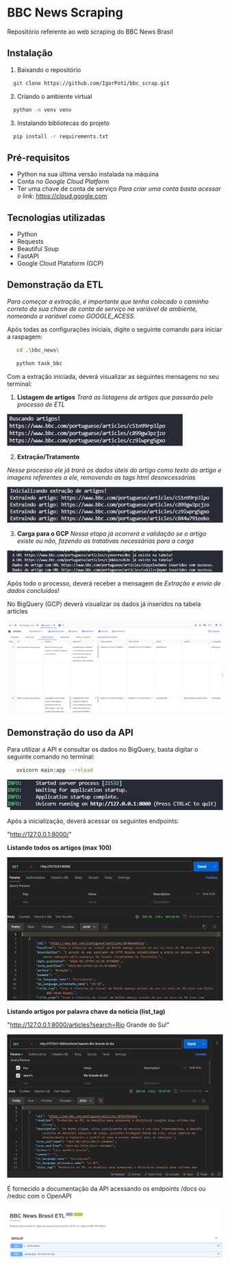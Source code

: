 
# BBC News Scraping

Repositório referente ao web scraping do BBC News Brasil


## Instalação

1. Baixando o repositório

```bash
  git clone https://github.com/IgorPoti/bbc_scrap.git
```

2. Criando o ambiente virtual
```bash
  python -m venv venv
```

3. Instalando bibliotecas do projeto
```bash
  pip install -r requirements.txt
```

## Pré-requisitos

- Python na sua última versão instalada na máquina
- Conta no _Google Cloud Platform_
- Ter uma chave de conta de serviço
 _Para criar uma conta basta acessar o link_: https://cloud.google.com

## Tecnologias utilizadas

- Python
- Requests
- Beautiful Soup
- FastAPI
- Google Cloud Plataform (GCP)

## Demonstração da ETL

_Para começar a extração, é importante que tenha colocado o caminho correto da sua chave de conta de serviço na variável de ambiente, nomeando a variável como GOOGLE_ACESS._

Após todas as configurações iniciais, digite o seguinte comando para iniciar a raspagem:

```bash
   cd .\bbc_news\
```

```bash
   python task_bbc
```

Com a extração iniciada, deverá visualizar as seguintes mensagens no seu terminal:
1. __Listagem de artigos__
_Trará as listagens de artigos que passarão pelo processo de ETL_

![Descrição da Imagem](resources/Captura%20de%20tela%202024-05-19%20202752.png)



 2. __Extração/Tratamento__

 _Nesse processo ele já trará os dados úteis do artigo como texto do artigo e imagens referentes a ele, removendo as tags html desnecessárias_

![Extração e Tratamento](./resources/Captura%20de%20tela%202024-05-19%20214054.png)

3. __Carga para o GCP__
_Nessa etapa já ocorrerá a validação se o artigo existe ou não, fazendo as tratativas necessárias para a carga_

![Carga GCP](./resources/Captura%20de%20tela%202024-05-19%20214305.png)

Após todo o processo, deverá receber a mensagem de _Extração e envio de dados concluídos!_

No BigQuery (GCP) deverá visualizar os dados já inseridos na tabela articles

![BigQuery](./resources/Captura%20de%20tela%202024-05-19%20214417.png)

## Demonstração do uso da API

Para utilizar a API e consultar os dados no BigQuery, basta digitar o seguinte comando no terminal:

```bash
   uvicorn main:app --reload
```
![Uvicorn iniciando](./resources/Captura%20de%20tela%202024-05-19%20215059.png)

Após a inicialização, deverá acessar os seguintes endpoints:

"http://127.0.0.1:8000/"

__Listando todos os artigos (max 100)__

![Todos os artigos](./resources/Captura%20de%20tela%202024-05-19%20211753.png)

__Listando artigos por palavra chave da noticia (list_tag)__

 "http://127.0.0.1:8000/articles?search=Rio Grande do Sul"

![Artigos por search](./resources/Captura%20de%20tela%202024-05-19%20211913.png)


É fornecido a documentação da API acessando os endpoints /docs ou /redoc com o  OpenAPI

![OpenAPI](./resources/Captura%20de%20tela%202024-05-19%20210529.png)
